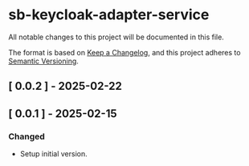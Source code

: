 # sb-keycloak-adapter-service

All notable changes to this project will be documented in this file.

The format is based on [Keep a Changelog](https://keepachangelog.com/en/1.0.0/),
and this project adheres to [Semantic Versioning](https://semver.org/spec/v2.0.0.html).

## [ 0.0.2 ] - 2025-02-22

## [ 0.0.1 ] - 2025-02-15
### Changed
- Setup initial version.
